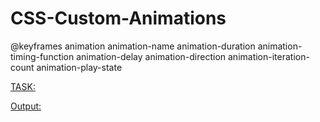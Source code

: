 # CSS-Custom-Animations

@keyframes
animation
  animation-name
  animation-duration
  animation-timing-function
  animation-delay
  animation-direction
  animation-iteration-count
  animation-play-state
  
  
[TASK:](https://github.com/bulentkyc/CSS-Custom-Animations/blob/master/processing-example.gif) 

[Output:](https://github.com/bulentkyc/CSS-Custom-Animations) 
